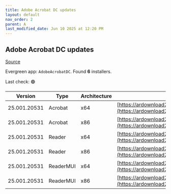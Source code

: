 ```yaml
---
title: Adobe Acrobat DC updates
layout: default
nav_order: 2
parent: A
last_modified_date: Jun 10 2025 at 12:20 PM
---
```


## Adobe Acrobat DC updates

[Source](https://www.adobe.com/devnet-docs/acrobatetk/tools/ReleaseNotesDC/index.html)

Evergreen app: `AdobeAcrobatDC`. Found **6** installers.

Last check: 🟢

| Version      | Type      | Architecture | URI                                                                                                                                                                                                                      |
| ------------ | --------- | ------------ | ------------------------------------------------------------------------------------------------------------------------------------------------------------------------------------------------------------------------ |
| 25.001.20531 | Acrobat   | x64          | [https://ardownload2.adobe.com/pub/adobe/acrobat/win/AcrobatDC/2500120531/AcrobatDCx64Upd2500120531.msp](https://ardownload2.adobe.com/pub/adobe/acrobat/win/AcrobatDC/2500120531/AcrobatDCx64Upd2500120531.msp)         |
| 25.001.20531 | Acrobat   | x86          | [https://ardownload2.adobe.com/pub/adobe/acrobat/win/AcrobatDC/2500120531/AcrobatDCUpd2500120531.msp](https://ardownload2.adobe.com/pub/adobe/acrobat/win/AcrobatDC/2500120531/AcrobatDCUpd2500120531.msp)               |
| 25.001.20531 | Reader    | x64          | [https://ardownload2.adobe.com/pub/adobe/acrobat/win/AcrobatDC/2500120531/AcroRdrDCx64Upd2500120531.msp](https://ardownload2.adobe.com/pub/adobe/acrobat/win/AcrobatDC/2500120531/AcroRdrDCx64Upd2500120531.msp)         |
| 25.001.20531 | Reader    | x86          | [https://ardownload2.adobe.com/pub/adobe/reader/win/AcrobatDC/2500120531/AcroRdrDCUpd2500120531.msp](https://ardownload2.adobe.com/pub/adobe/reader/win/AcrobatDC/2500120531/AcroRdrDCUpd2500120531.msp)                 |
| 25.001.20531 | ReaderMUI | x64          | [https://ardownload2.adobe.com/pub/adobe/acrobat/win/AcrobatDC/2500120531/AcroRdrDCx64Upd2500120531_MUI.msp](https://ardownload2.adobe.com/pub/adobe/acrobat/win/AcrobatDC/2500120531/AcroRdrDCx64Upd2500120531_MUI.msp) |
| 25.001.20531 | ReaderMUI | x86          | [https://ardownload2.adobe.com/pub/adobe/reader/win/AcrobatDC/2500120531/AcroRdrDCUpd2500120531_MUI.msp](https://ardownload2.adobe.com/pub/adobe/reader/win/AcrobatDC/2500120531/AcroRdrDCUpd2500120531_MUI.msp)         |
